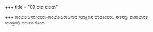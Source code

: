 +++
title = "09 ದೇವ ನೋಡಾ"

+++
ಕಾಂಭೋಜನರಸಿಯರು-ಕಾಂಭೋಜರಾಜನಾದ ಸುದಕ್ಷಿಣನ ಹೆಂಡತಿಯರು. ಈತನನ್ನು ಮಹಾಭಾರತ ಯುದ್ಧದಲ್ಲಿ ಅರ್ಜುನ ಕೊಂದ.